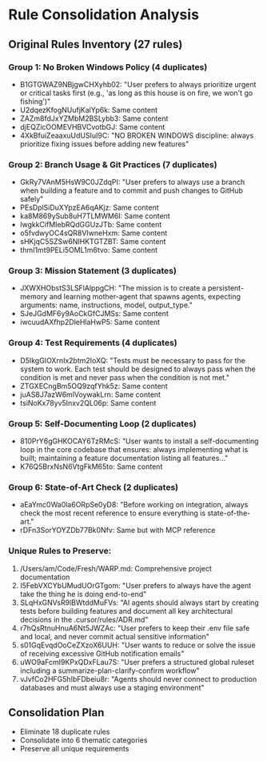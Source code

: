 # Rule Consolidation Analysis

## Original Rules Inventory (27 rules)

### Group 1: No Broken Windows Policy (4 duplicates)
- B1GTGWAZ9NBjgwCHXyhb02: "User prefers to always prioritize urgent or critical tasks first (e.g., 'as long as this house is on fire, we won't go fishing')"
- U2dqezKfogNUufjKalYp6k: Same content
- ZAZm8fdJxYZMbM2BSLybb3: Same content
- djEQZicOOMEVHBVCvotbGJ: Same content
- 4XkBfuiZeaaxuUdUSIuI9C: "NO BROKEN WINDOWS discipline: always prioritize fixing issues before adding new features"

### Group 2: Branch Usage & Git Practices (7 duplicates)
- GkRy7VAnM5HsW9C0JZdqPI: "User prefers to always use a branch when building a feature and to commit and push changes to GitHub safely"
- PEsDplSiDuXYpzEA6qAKjz: Same content
- ka8M869ySub8uH7TLMWM6I: Same content
- lwgkkCifMIebRQdGGUzJTb: Same content
- o5fvdwyOC4sQR8VIwneHxm: Same content
- sHKjqC5SZSw6NIHKTGTZBT: Same content
- thmI1mt9PELi5OML1m6tvo: Same content

### Group 3: Mission Statement (3 duplicates)
- JXWXHObstS3LSFlAlppgCH: "The mission is to create a persistent-memory and learning mother-agent that spawns agents, expecting arguments: name, instructions, model, output_type."
- SJeJGdMF6y9AoCkGfCJMSs: Same content
- iwcuudAXfhp2DleHlaHwP5: Same content

### Group 4: Test Requirements (4 duplicates)
- D5IkgGIOXrnIx2btm2IoXQ: "Tests must be necessary to pass for the system to work. Each test should be designed to always pass when the condition is met and never pass when the condition is not met."
- ZTGXECngBm5OQ9zqfYhk5z: Same content
- juAS8J7azW6mlVoywakLrn: Same content
- tsiNoKx78yv5Inxv2QL06p: Same content

### Group 5: Self-Documenting Loop (2 duplicates)
- 810PrY6gGHKOCAY6TzRMcS: "User wants to install a self-documenting loop in the core codebase that ensures: always implementing what is built; maintaining a feature documentation listing all features..."
- K76Q5BrxNsN6VtgFkM65to: Same content

### Group 6: State-of-Art Check (2 duplicates)
- aEaYmc0Wa0la6ORpSe0yD8: "Before working on integration, always check the most recent reference to ensure everything is state-of-the-art."
- rDFn3SorYOYZDb77Bk0Nfv: Same but with MCP reference

### Unique Rules to Preserve:
1. /Users/am/Code/Fresh/WARP.md: Comprehensive project documentation
2. I5FebVXCYbUMudUOrGTgom: "User prefers to always have the agent take the thing he is doing end-to-end"
3. SLqHxGNVsR9lBWtddMuFVs: "AI agents should always start by creating tests before building features and document all key architectural decisions in the .cursor/rules/ADR.md"
4. r7hQsRtnuHnuA6Nt5JWZAc: "User prefers to keep their .env file safe and local, and never commit actual sensitive information"
5. s01GqEvqdOoCeZXzoX6UUH: "User wants to reduce or solve the issue of receiving excessive GitHub notification emails"
6. uWO9aFcmI9KPxQDxFLau7S: "User prefers a structured global ruleset including a summarize-plan-clarify-confirm workflow"
7. vJvfCo2HFG5hIbFDbeiu8r: "Agents should never connect to production databases and must always use a staging environment"

## Consolidation Plan
- Eliminate 18 duplicate rules
- Consolidate into 6 thematic categories
- Preserve all unique requirements
